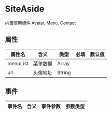 # SiteAside

内置使用组件 Avatar, Menu, Contact
## 属性

| 属性名        | 含义       | 类型   | 必填 | 默认值 |
| ------------- | ---------- | ------ | ---- | ------ |
| menuList       | 菜单数据   | Array |    |      |
| url            | 头像地址   | String |    |      |


## 事件

| 事件名     | 含义     | 事件参数 | 参数类型 |
| ---------- | -------- | -------- | -------- |
